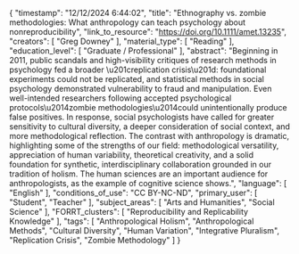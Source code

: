 {
    "timestamp": "12/12/2024 6:44:02",
    "title": "Ethnography vs. zombie methodologies: What anthropology can teach psychology about nonreproducibility",
    "link_to_resource": "https://doi.org/10.1111/amet.13235",
    "creators": [
        "Greg Downey"
    ],
    "material_type": [
        "Reading"
    ],
    "education_level": [
        "Graduate / Professional"
    ],
    "abstract": "Beginning in 2011, public scandals and high-visibility critiques of research methods in psychology fed a broader \u201creplication crisis\u201d: foundational experiments could not be replicated, and statistical methods in social psychology demonstrated vulnerability to fraud and manipulation. Even well-intended researchers following accepted psychological protocols\u2014zombie methodologies\u2014could unintentionally produce false positives. In response, social psychologists have called for greater sensitivity to cultural diversity, a deeper consideration of social context, and more methodological reflection. The contrast with anthropology is dramatic, highlighting some of the strengths of our field: methodological versatility, appreciation of human variability, theoretical creativity, and a solid foundation for synthetic, interdisciplinary collaboration grounded in our tradition of holism. The human sciences are an important audience for anthropologists, as the example of cognitive science shows.",
    "language": [
        "English"
    ],
    "conditions_of_use": "CC BY-NC-ND",
    "primary_user": [
        "Student",
        "Teacher"
    ],
    "subject_areas": [
        "Arts and Humanities",
        "Social Science"
    ],
    "FORRT_clusters": [
        "Reproducibility and Replicability Knowledge"
    ],
    "tags": [
        "Anthropological Holism",
        "Anthropological Methods",
        "Cultural Diversity",
        "Human Variation",
        "Integrative Pluralism",
        "Replication Crisis",
        "Zombie Methodology"
    ]
}